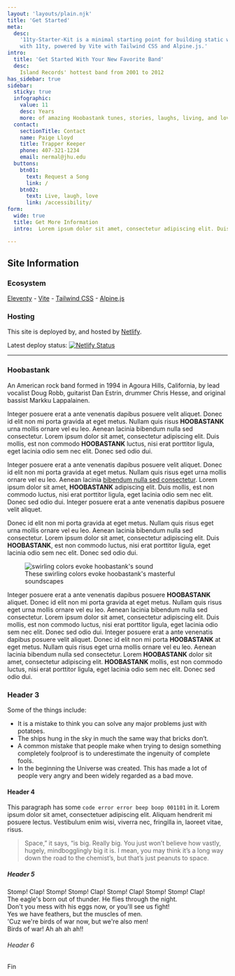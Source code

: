 ```yaml
---
layout: 'layouts/plain.njk'
title: 'Get Started'
meta:
  desc:
    '11ty-Starter-Kit is a minimal starting point for building static websites
    with 11ty, powered by Vite with Tailwind CSS and Alpine.js.'
intro:
  title: 'Get Started With Your New Favorite Band'
  desc:
    Island Records' hottest band from 2001 to 2012
has_sidebar: true
sidebar:
  sticky: true
  infographic:
    value: 11
    desc: Years
    more: of amazing Hoobastank tunes, stories, laughs, living, and love.
  contact:
    sectionTitle: Contact
    name: Paige Lloyd
    title: Trapper Keeper
    phone: 407-321-1234
    email: nermal@jhu.edu
  buttons:
    btn01:
      text: Request a Song
      link: /
    btn02:
      text: Live, laugh, love
      link: /accessibility/
form: 
  wide: true
  title: Get More Information
  intro:  Lorem ipsum dolor sit amet, consectetur adipiscing elit. Duis mollis, est non commodo luctus, nisi erat porttitor!!!

---
```


## Site Information

### Ecosystem

[Eleventy](https://www.11ty.dev/) - [Vite](https://vitejs.dev/) -
[Tailwind CSS](https://tailwindcss.com/) - [Alpine.js](https://github.com/alpinejs/alpine/)

### Hosting

This site is deployed by, and hosted by [Netlify](https://www.netlify.com/). 

<p class="flex items-center m-0">
  Latest deploy status:
  <a href="https://app.netlify.com/sites/hilarious-lily-fe1a3b/deploys" class="ml-2">
    <img
      src="https://api.netlify.com/api/v1/badges/3977c82e-5762-4615-b921-72660a1d9945/deploy-status"
      style="margin: 0"
      alt="Netlify Status"
    />
  </a>
</p>

----
### Hoobastank

<p class="first-line:uppercase first-line:tracking-widest first-letter:text-7xl first-letter:font-bold first-letter:text-sky-700 first-letter:mr-3 first-letter:float-left">An American rock band formed in 1994 in Agoura Hills, California, by lead vocalist Doug Robb, guitarist Dan Estrin, drummer Chris Hesse, and original bassist Markku Lappalainen.</p>

Integer posuere erat a ante venenatis dapibus posuere velit aliquet. Donec id elit non mi porta gravida at eget metus. Nullam quis risus **HOOBASTANK** urna mollis ornare vel eu leo. Aenean lacinia bibendum nulla sed consectetur. Lorem ipsum dolor sit amet, consectetur adipiscing elit. Duis mollis, est non commodo **HOOBASTANK** luctus, nisi erat porttitor ligula, eget lacinia odio sem nec elit. Donec sed odio dui.

Integer posuere erat a ante venenatis dapibus posuere velit aliquet. Donec id elit non mi porta gravida at eget metus. Nullam quis risus eget urna mollis ornare vel eu leo. Aenean lacinia [bibendum nulla sed consectetur](https://en.wikipedia.org/wiki/Hoobastank). Lorem ipsum dolor sit amet, **HOOBASTANK** adipiscing elit. Duis mollis, est non commodo luctus, nisi erat porttitor ligula, eget lacinia odio sem nec elit. Donec sed odio dui. Integer posuere erat a ante venenatis dapibus posuere velit aliquet.

Donec id elit non mi porta gravida at eget metus. Nullam quis risus eget urna mollis ornare vel eu leo. Aenean lacinia bibendum nulla sed consectetur. Lorem ipsum dolor sit amet, consectetur adipiscing elit. Duis **HOOBASTANK**, est non commodo luctus, nisi erat porttitor ligula, eget lacinia odio sem nec elit. Donec sed odio dui.

<figure class="w-full sm:pl-4 sm:w-1/2 sm:float-right"><img class="object-cover w-full" src="/images/s-w9r4bVzG-380.jpeg" loading="lazy" alt="swirling colors evoke hoobastank's sound"> <figcaption class="text-sm text-slate-800">These swirling colors evoke hoobastank's masterful soundscapes</figcaption></figure>

Integer posuere erat a ante venenatis dapibus posuere **HOOBASTANK** aliquet. Donec id elit non mi porta gravida at eget metus. Nullam quis risus eget urna mollis ornare vel eu leo. Aenean lacinia bibendum nulla sed consectetur. Lorem ipsum dolor sit amet, consectetur adipiscing elit. Duis mollis, est non commodo luctus, nisi erat porttitor ligula, eget lacinia odio sem nec elit. Donec sed odio dui. Integer posuere erat a ante venenatis dapibus posuere velit aliquet. Donec id elit non mi porta **HOOBASTANK** at eget metus. Nullam quis risus eget urna mollis ornare vel eu leo. Aenean lacinia bibendum nulla sed consectetur. Lorem **HOOBASTANK** dolor sit amet, consectetur adipiscing elit. **HOOBASTANK** mollis, est non commodo luctus, nisi erat porttitor ligula, eget lacinia odio sem nec elit. Donec sed odio dui.

### Header 3
Some of the things include:
- It is a mistake to think you can solve any major problems just with potatoes.
- The ships hung in the sky in much the same way that bricks don’t.
- A common mistake that people make when trying to design something completely foolproof is to underestimate the ingenuity of complete fools.
- In the beginning the Universe was created. This has made a lot of people very angry and been widely regarded as a bad move.

#### Header 4

This paragraph has some `code error error beep boop 001101` in it. Lorem ipsum dolor sit amet, consectetuer adipiscing elit. Aliquam hendrerit mi posuere lectus. Vestibulum enim wisi, viverra nec, fringilla in, laoreet vitae, risus.

> Space,” it says, “is big. Really big. You just won’t believe how vastly, hugely, mindbogglingly big it is. I mean, you may think it’s a long way down the road to the chemist’s, but that’s just peanuts to space.

##### Header 5
Stomp! Clap! Stomp! Stomp! Clap! Stomp! Clap! Stomp! Stomp! Clap! <br>
The eagle's born out of thunder. He flies through the night. <br>
Don't you mess with his eggs now, or you'll see us fight!
 <br>Yes we have feathers, but the muscles of men. <br>
 'Cuz we're birds of war now, but we're also men! <br>
 Birds of war! Ah ah ah ah!!
###### Header 6
Fin
